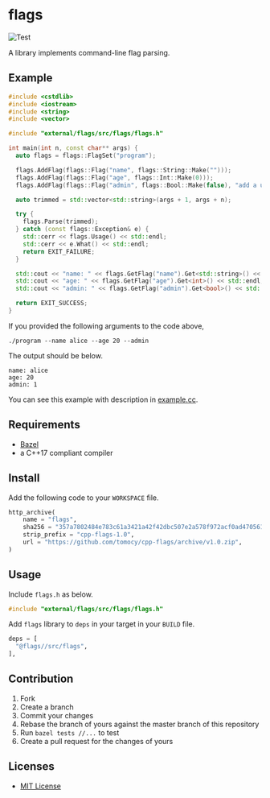 # flags

![Test](https://github.com/tomocy/cpp-flags/workflows/Test/badge.svg?branch=master)

A library implements command-line flag parsing.

## Example

```cpp
#include <cstdlib>
#include <iostream>
#include <string>
#include <vector>

#include "external/flags/src/flags/flags.h"

int main(int n, const char** args) {
  auto flags = flags::FlagSet("program");

  flags.AddFlag(flags::Flag("name", flags::String::Make("")));
  flags.AddFlag(flags::Flag("age", flags::Int::Make(0)));
  flags.AddFlag(flags::Flag("admin", flags::Bool::Make(false), "add a user as admin"));

  auto trimmed = std::vector<std::string>(args + 1, args + n);

  try {
    flags.Parse(trimmed);
  } catch (const flags::Exception& e) {
    std::cerr << flags.Usage() << std::endl;
    std::cerr << e.What() << std::endl;
    return EXIT_FAILURE;
  }

  std::cout << "name: " << flags.GetFlag("name").Get<std::string>() << std::endl;
  std::cout << "age: " << flags.GetFlag("age").Get<int>() << std::endl;
  std::cout << "admin: " << flags.GetFlag("admin").Get<bool>() << std::endl;

  return EXIT_SUCCESS;
}
```

If you provided the following arguments to the code above,

```
./program --name alice --age 20 --admin
```

The output should be below.

```
name: alice
age: 20
admin: 1
```

You can see this example with description in [example.cc](example/example.cc).

## Requirements

- [Bazel](https://bazel.build/)
- a C++17 compliant compiler

## Install

Add the following code to your `WORKSPACE` file.

```python
http_archive(
    name = "flags",
    sha256 = "357a7802484e783c61a3421a42f42dbc507e2a578f972acf0ad4705611ae395c",
    strip_prefix = "cpp-flags-1.0",
    url = "https://github.com/tomocy/cpp-flags/archive/v1.0.zip",
)
```

## Usage

Include `flags.h` as below.

```cpp
#include "external/flags/src/flags/flags.h"
```

Add `flags` library to `deps` in your target in your `BUILD` file.

```python
deps = [
  "@flags//src/flags",
],
```

## Contribution

1. Fork
2. Create a branch
3. Commit your changes
4. Rebase the branch of yours against the master branch of this repository
5. Run `bazel tests //...` to test
6. Create a pull request for the changes of yours

## Licenses
- [MIT License](LICENSE)
